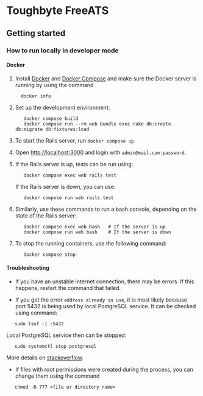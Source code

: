 # Toughbyte FreeATS

## Getting started

### How to run locally in developer mode

#### Docker

1. Install [Docker](https://docs.docker.com/engine/install/) and [Docker Compose](https://docs.docker.com/compose/install/)
   and make sure the Docker server is running by using the command

   ```shell
     docker info
   ```

2. Set up the development environment:

   ```shell
      docker compose build
      docker compose run --rm web bundle exec rake db:create db:migrate db:fixtures:load
   ```

3. To start the Rails server, run `docker compose up`
4. Open <http://localhost:3000> and login with `admin@mail.com:password`.
5. If the Rails server is up, tests can be run using:
   ```shell
      docker compose exec web rails test
   ```
   If the Rails server is down, you can use:
   ```shell
      docker compose run web rails test
   ```
6. Similarly, use these commands to run a bash console, depending on the state of the Rails server:
   ```shell
      docker compose exec web bash   # If the server is up
      docker compose run web bash    # If the server is down
   ```
7. To stop the running containers, use the following command:

   ```shell
      docker compose stop
   ```

#### Troubleshooting

- If you have an unstable internet connection, there may be errors.
  If this happens, restart the command that failed.

- If you get the error `address already in use`, it is most likely
  because port 5432 is being used by local PostgreSQL service.
  It can be checked using command:

```shell
   sudo lsof -i :5432
```

Local PostgreSQL service then can be stopped:

```shell
   sudo systemctl stop postgresql
```

More details on [stackoverflow](https://stackoverflow.com/questions/38249434/docker-postgres-failed-to-bind-tcp-0-0-0-05432-address-already-in-use).

- If files with root permissions were created during the process,
  you can change them using the command

```shell
   chmod -R 777 <file or directory name>
```
